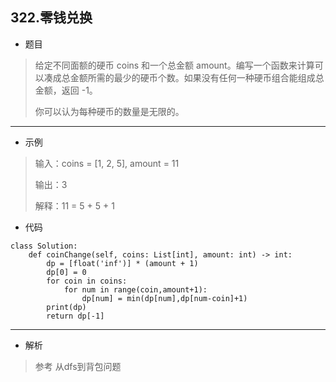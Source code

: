322.零钱兑换
----------

 - 题目
> 给定不同面额的硬币 coins 和一个总金额 amount。编写一个函数来计算可以凑成总金额所需的最少的硬币个数。如果没有任何一种硬币组合能组成总金额，返回 -1。
>
> 你可以认为每种硬币的数量是无限的。
----------
 - 示例
> 输入：coins = [1, 2, 5], amount = 11
>
> 输出：3
> 
> 解释：11 = 5 + 5 + 1
>
 - 代码
>
 
    class Solution:
        def coinChange(self, coins: List[int], amount: int) -> int:
            dp = [float('inf')] * (amount + 1)
            dp[0] = 0
            for coin in coins:
                for num in range(coin,amount+1):
                    dp[num] = min(dp[num],dp[num-coin]+1)
            print(dp)
            return dp[-1]
----------
 - 解析
> 参考 从dfs到背包问题